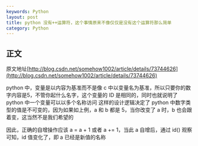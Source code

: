 ```yaml
---
keywords: Python
layout: post
title: python 没有++运算符，这个事情原来不像仅仅是没有这个运算符那么简单
category: Python
---
```

 
## 正文
原文地址[http://blog.csdn.net/somehow1002/article/details/73744626](http://blog.csdn.net/somehow1002/article/details/73744626)
 
python 中，变量是以内容为基准而不是像 c 中以变量名为基准，所以只要你的数字内容是5，不管你起什么名字，这个变量的 ID 是相同的，同时也就说明了 python 中一个变量可以以多个名称访问
这样的设计逻辑决定了 python 中数字类型的值是不可变的，因为如果如上例，a 和 b 都是 5，当你改变了 a 时，b 也会跟着变，这当然不是我们希望的

因此，正确的自增操作应该 a = a + 1 或者 a += 1，当此 a 自增后，通过 id() 观察可知，id 值变化了，即 a 已经是新值的名称